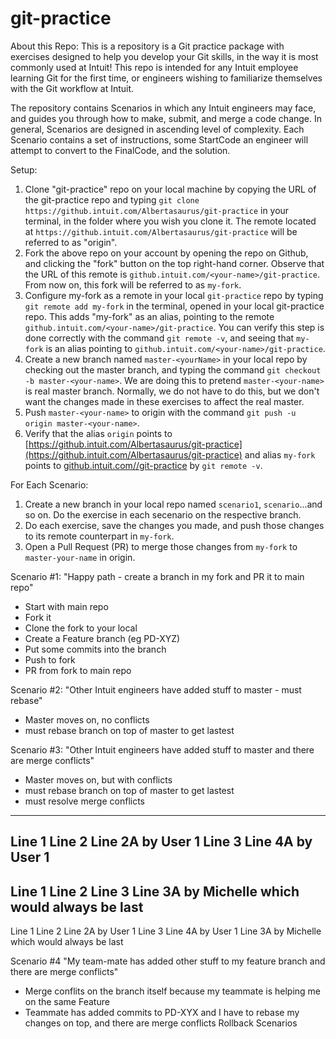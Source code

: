 # git-practice
About this Repo:
This is a repository is a Git practice package with exercises designed to help you develop your Git skills, in the way it is most commonly used at Intuit! This repo is intended for any Intuit employee learning Git for the first time, or engineers wishing to familiarize themselves with the Git workflow at Intuit. 

The repository contains Scenarios in which any Intuit engineers may face, and guides you through how to make, submit, and merge a code change. In general, Scenarios are designed in ascending level of complexity. Each Scenario contains a set of instructions, some StartCode an engineer will attempt to convert to the FinalCode, and the solution. 


Setup:
1. Clone "git-practice" repo on your local machine by copying the URL of the git-practice repo and typing `git clone https://github.intuit.com/Albertasaurus/git-practice` in your terminal, in the folder where you wish you clone it. The remote located at `https://github.intuit.com/Albertasaurus/git-practice` will be referred to as "origin".
1. Fork the above repo on your account by opening the repo on Github, and clicking the "fork" button on the top right-hand corner. Observe that the URL of this remote is `github.intuit.com/<your-name>/git-practice`. From now on, this fork will be referred to as `my-fork`. 
1. Configure my-fork as a remote in your local `git-practice` repo by typing `git remote add my-fork` in the terminal, opened in your local git-practice repo. This adds "my-fork" as an alias, pointing to the remote `github.intuit.com/<your-name>/git-practice`. You can verify this step is done correctly with the command `git remote -v`, and seeing that `my-fork` is an alias pointing to `github.intuit.com/<your-name>/git-practice`.
1. Create a new branch named `master-<yourName>` in your local repo by checking out the master branch, and typing the command `git checkout -b master-<your-name>`. We are doing this to pretend `master-<your-name>` is real master branch. Normally, we do not have to do this, but we don't want the changes made in these exercises to affect the real master. 
1. Push `master-<your-name>` to origin with the command `git push -u origin master-<your-name>`. 
1. Verify that the alias `origin` points to [https://github.intuit.com/Albertasaurus/git-practice](https://github.intuit.com/Albertasaurus/git-practice) and alias `my-fork` points to [github.intuit.com/<your-name>/git-practice](github.intuit.com/<your-name>/git-practice) by `git remote -v`.

For Each Scenario:
1. Create a new branch in your local repo named `scenario1`, `scenario`...and so on. Do the exercise in each secenario on the respective branch.
1. Do each exercise, save the changes you made, and push those changes to its remote counterpart in `my-fork`.
1. Open a Pull Request (PR) to merge those changes from `my-fork` to `master-your-name` in origin. 

Scenario #1: "Happy path - create a branch in my fork and PR it to main repo"
* Start with main repo
* Fork it
* Clone the fork to your local
* Create a Feature branch (eg PD-XYZ)
* Put some commits into the branch
* Push to fork
* PR from fork to main repo

Scenario #2: "Other Intuit engineers have added stuff to master - must rebase"
* Master moves on, no conflicts
* must rebase branch on top of master to get lastest

Scenario #3: "Other Intuit engineers have added stuff to master and there are merge conflicts"
* Master moves on, but with conflicts
* must rebase branch on top of master to get lastest
* must resolve merge conflicts
--------
Line 1
Line 2
Line 2A by User 1
Line 3
Line 4A by User 1
--------
Line 1
Line 2
Line 3
Line 3A by Michelle which would always be last
--------
Line 1
Line 2
Line 2A by User 1
Line 3
Line 4A by User 1
Line 3A by Michelle which would always be last

Scenario #4 "My team-mate has added other stuff to my feature branch and there are merge conflicts"
* Merge conflits on the branch itself because my teammate is helping me on the same Feature
* Teammate has added commits to PD-XYX and I have to rebase my changes on top, and there are merge conflicts
Rollback Scenarios
